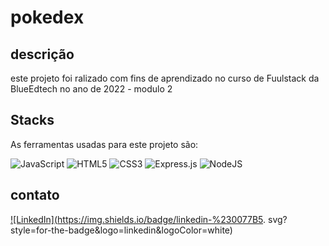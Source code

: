 # pokedex

## descrição

este projeto foi ralizado com fins de aprendizado no curso de Fuulstack da BlueEdtech no ano de 2022 - modulo 2

## Stacks

As ferramentas usadas para este projeto são:

![JavaScript](https://img.shields.io/badge/javascript-%23323330.svg?style=for-the-badge&logo=javascript&logoColor=%23F7DF1E)
![HTML5](https://img.shields.io/badge/html5-%23E34F26.svg?style=for-the-badge&logo=html5&logoColor=white)
![CSS3](https://img.shields.io/badge/css3-%231572B6.svg?style=for-the-badge&logo=css3&logoColor=white)
![Express.js](https://img.shields.io/badge/express.js-%23404d59.svg?style=for-the-badge&logo=express&logoColor=%2361DAFB)
![NodeJS](https://img.shields.io/badge/node.js-6DA55F?style=for-the-badge&logo=node.js&logoColor=white)


## contato

<a href="https://www.linkedin.com/in/robson-dos-reis-319327234" target="blank" 
rel="noopener"> ![LinkedIn](https://img.shields.io/badge/linkedin-%230077B5.
svg?style=for-the-badge&logo=linkedin&logoColor=white)<a>

